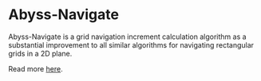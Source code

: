 # Abyss-Navigate

Abyss-Navigate is a grid navigation increment calculation algorithm as a substantial improvement to all similar algorithms for navigating rectangular grids in a 2D plane.

Read more [here](https://abyssresearch.github.io/abyss-navigate/).
